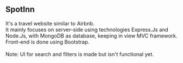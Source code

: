 <h2>SpotInn</h2>
It's a travel website similar to Airbnb.
<br>
It mainly focuses on server-side using technologies Express.Js and Node.Js, with MongoDB as database, keeping in view MVC framework.
<br>
Front-end is done using Bootstrap.
<br><br>
Note: UI for search and filters is made but isn't functional yet.
